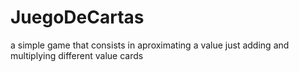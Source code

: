 # JuegoDeCartas
a simple game that consists in aproximating a value just adding and multiplying different value cards
